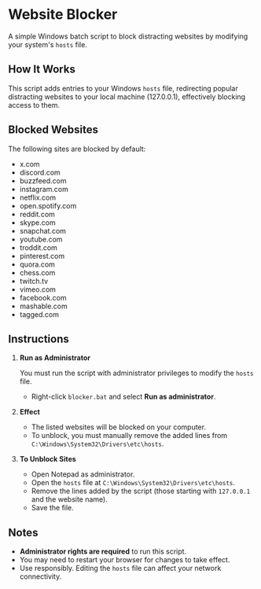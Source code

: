 # Website Blocker

A simple Windows batch script to block distracting websites by modifying your system's `hosts` file.

## How It Works

This script adds entries to your Windows `hosts` file, redirecting popular distracting websites to your local machine (127.0.0.1), effectively blocking access to them.

## Blocked Websites

The following sites are blocked by default:
- x.com
- discord.com
- buzzfeed.com
- instagram.com
- netflix.com
- open.spotify.com
- reddit.com
- skype.com
- snapchat.com
- youtube.com
- troddit.com
- pinterest.com
- quora.com
- chess.com
- twitch.tv
- vimeo.com
- facebook.com
- mashable.com
- tagged.com

## Instructions

1. **Run as Administrator**

   You must run the script with administrator privileges to modify the `hosts` file.

   - Right-click `blocker.bat` and select **Run as administrator**.

2. **Effect**

   - The listed websites will be blocked on your computer.
   - To unblock, you must manually remove the added lines from `C:\Windows\System32\Drivers\etc\hosts`.

3. **To Unblock Sites**

   - Open Notepad as administrator.
   - Open the `hosts` file at `C:\Windows\System32\Drivers\etc\hosts`.
   - Remove the lines added by the script (those starting with `127.0.0.1` and the website name).
   - Save the file.

## Notes

- **Administrator rights are required** to run this script.
- You may need to restart your browser for changes to take effect.
- Use responsibly. Editing the `hosts` file can affect your network connectivity.
